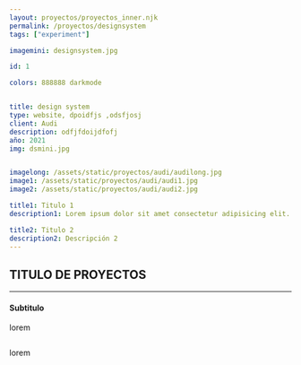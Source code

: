 ```yaml
---
layout: proyectos/proyectos_inner.njk
permalink: /proyectos/designsystem
tags: ["experiment"]

imagemini: designsystem.jpg

id: 1

colors: 888888 darkmode


title: design system
type: website, dpoidfjs ,odsfjosj
client: Audi
description: odfjfdoijdfofj
año: 2021
img: dsmini.jpg


imagelong: /assets/static/proyectos/audi/audilong.jpg
image1: /assets/static/proyectos/audi/audi1.jpg
image2: /assets/static/proyectos/audi/audi2.jpg

title1: Titulo 1
description1: Lorem ipsum dolor sit amet consectetur adipisicing elit. Aspernatur id perspiciatis, eveniet harum quod quam quae quaerat exercitationem laborum at,

title2: Titulo 2
description2: Descripción 2
---
```



## TITULO DE PROYECTOS 
___


#### Subtitulo
lorem
```
```
lorem

